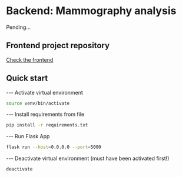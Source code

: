 # Backend: Mammography analysis
Pending...

## Frontend project repository
[Check the frontend](https://github.com/lucasca95/uofl-mammography-frontend)

## Quick start
--- Activate virtual environment
```bash
source venv/bin/activate
```

--- Install requirements from file
```bash
pip install -r requirements.txt
```

--- Run Flask App
```bash
flask run --host=0.0.0.0 --port=5000
```

--- Deactivate virtual environment (must have been activated first!)
```bash
deactivate
```
